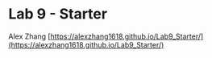 # Lab 9 - Starter
Alex Zhang
[https://alexzhang1618.github.io/Lab9_Starter/](https://alexzhang1618.github.io/Lab9_Starter/)